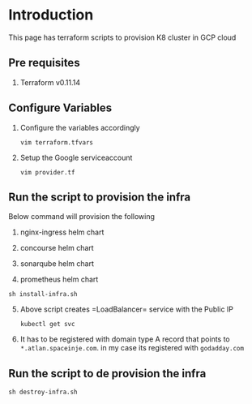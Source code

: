 # Introduction
  This page has terraform scripts to provision K8 cluster in GCP cloud

## Pre requisites
   1. Terraform v0.11.14
## Configure Variables

   1. Configure the variables accordingly

      ```
      vim terraform.tfvars
      ```
      
   2. Setup the Google serviceaccount

      ```
      vim provider.tf
      ```

## Run the script to provision the infra
   Below command will provision the following

   1. nginx-ingress helm chart

   2. concourse helm chart

   3. sonarqube helm chart

   4. prometheus helm chart   

   ```
   sh install-infra.sh
   ```

   5. Above script creates =LoadBalancer= service with the Public IP

      ```
      kubectl get svc
      ```

   6. It has to be registered with domain type A record that points to ```*.atlan.spaceinje.com```. in my case its registered with ```godadday.com```
## Run the script to de provision the infra

   ```
   sh destroy-infra.sh
   ```
